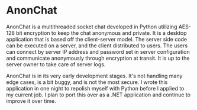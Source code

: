# AnonChat
AnonChat is a multithreaded socket chat developed in Python utilizing AES-128 bit encryption to keep the chat anonymous and private. It is a desktop application that is based off the client-server model. The server side code can be executed on a server, and the client distributed to users. The users can connect by server IP address and password set in server configuration and communicate anonymously through encryption at transit. It is up to the server owner to take care of server logs.

AnonChat is in its very early development stages. It's not handling many edge cases, is a bit buggy, and is not the most secure. I wrote this application in one night to repolish myself with Python before I applied to my current job. I plan to port this over as a .NET application and continue to improve it over time.